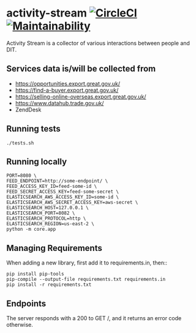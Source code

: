 # activity-stream [![CircleCI](https://circleci.com/gh/uktrade/activity-stream.svg?style=svg)](https://circleci.com/gh/uktrade/activity-stream) [![Maintainability](https://api.codeclimate.com/v1/badges/e0284a2cb292704bf53c/maintainability)](https://codeclimate.com/github/uktrade/activity-stream/maintainability)

Activity Stream is a collector of various interactions between people and DIT.

## Services data is/will be collected from

- https://opportunities.export.great.gov.uk/
- https://find-a-buyer.export.great.gov.uk/
- https://selling-online-overseas.export.great.gov.uk/
- https://www.datahub.trade.gov.uk/
- ZendDesk

## Running tests

    ./tests.sh

## Running locally

    PORT=8080 \
    FEED_ENDPOINT=http://some-endpoint/ \
    FEED_ACCESS_KEY_ID=feed-some-id \
    FEED_SECRET_ACCESS_KEY=feed-some-secret \
    ELASTICSEARCH_AWS_ACCESS_KEY_ID=some-id \
    ELASTICSEARCH_AWS_SECRET_ACCESS_KEY=aws-secret \
    ELASTICSEARCH_HOST=127.0.0.1 \
    ELASTICSEARCH_PORT=8082 \
    ELASTICSEARCH_PROTOCOL=http \
    ELASTICSEARCH_REGION=us-east-2 \
    python -m core.app

## Managing Requirements

When adding a new library, first add it to requirements.in, then::

    pip install pip-tools
    pip-compile --output-file requirements.txt requirements.in
    pip install -r requirements.txt

## Endpoints

The server responds with a 200 to GET /, and it returns an error code otherwise.
